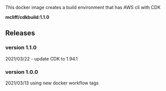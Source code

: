 This docker image creates a build environment that has AWS cli with CDK


**mcliff/cdkbuild:1.1.0**



## Releases
### version 1.1.0
2021/03/22 - update CDK to 1.94.1

### version 1.0.0
 2021/03/13
  using new docker workflow tags
